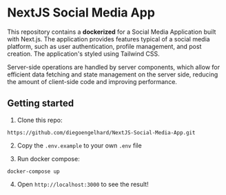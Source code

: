 # NextJS Social Media App

This repository contains a **dockerized** for a Social Media Application built with Next.js. The application provides features typical of a social media platform, such as user authentication, profile management, and post creation. The application's styled using Tailwind CSS. 

Server-side operations are handled by server components, which allow for efficient data fetching and state management on the server side, reducing the amount of client-side code and improving performance.

## Getting started
1. Clone this repo:
```
https://github.com/diegoengelhard/NextJS-Social-Media-App.git
```

2. Copy the `.env.example` to your own `.env` file

3. Run docker compose:
```
docker-compose up
```

4. Open `http://localhost:3000` to see the result!
